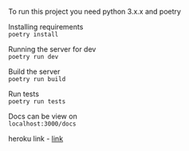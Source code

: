 To run this project you need python 3.x.x and poetry

Installing requirements<br>
`poetry install`

Running the server for dev<br>
`poetry run dev`

Build the server<br>
`poetry run build`

Run tests<br>
`poetry run tests`

Docs can be view on<br>
`localhost:3000/docs`

heroku link - [link](https://loan-prediction-ya.herokuapp.com/)
